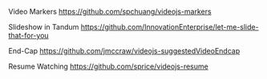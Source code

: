 
Video Markers
https://github.com/spchuang/videojs-markers

Slideshow in Tandum
https://github.com/InnovationEnterprise/let-me-slide-that-for-you

End-Cap
https://github.com/jmccraw/videojs-suggestedVideoEndcap

Resume Watching
https://github.com/sprice/videojs-resume